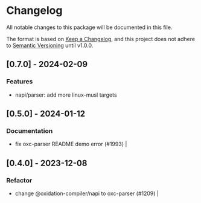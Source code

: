 # Changelog

All notable changes to this package will be documented in this file.

The format is based on [Keep a Changelog](https://keepachangelog.com/en/1.0.0/),
and this project does not adhere to [Semantic Versioning](https://semver.org/spec/v2.0.0.html) until v1.0.0.

## [0.7.0] - 2024-02-09

### Features

* napi/parser: add more linux-musl targets

## [0.5.0] - 2024-01-12

### Documentation
- fix oxc-parser README demo error (#1993) |

## [0.4.0] - 2023-12-08

### Refactor
- change @oxidation-compiler/napi to oxc-parser (#1209) |

